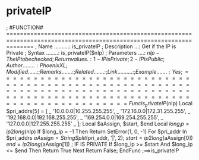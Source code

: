 # privateIP
; #FUNCTION# ==================================================================================================================== ; Name ..........: is_privateIP ; Description ...: Get if the IP is Private ; Syntax ........: is_privateIP($nIp) ; Parameters ....: $nIp - The IP to be checked ; Return values .: 1 - IP is Private ; 2 - IP is Public ; Author ........: Phoenix XL ; Modified ......: ; Remarks .......: ; Related .......: ; Link ..........: ; Example .......: Yes ; =============================================================================================================================== Func is_privateIP($nIp) Local $pri_addrs[5] = [ _ '10.0.0.0|10.255.255.255', _ '172.16.0.0|172.31.255.255', _ '192.168.0.0|192.168.255.255', _ '169.254.0.0|169.254.255.255', _ '127.0.0.0|127.255.255.255' _ ]; Local $aAssign, $start, $end Local $long_ip = ip2long($nIp) If $long_ip = -1 Then Return SetError(1, 0, -1) For $pri_addr In $pri_addrs $aAssign = StringSplit($pri_addr, '|', 2); $start = ip2long($aAssign[0]) $end = ip2long($aAssign[1]) ; IF IS PRIVATE If $long_ip >= $start And $long_ip &lt;= $end Then Return True Next  Return False; EndFunc ;==>is_privateIP
